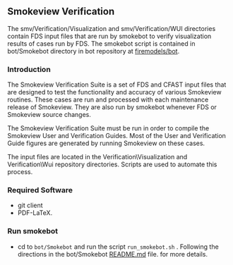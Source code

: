 ##  Smokeview Verification

The smv/Verification/Visualization and smv/Verification/WUI directories contain FDS input files that are run by smokebot 
to verify visualization results of cases run by FDS.  The smokebot script is contained in bot/Smokebot directory in bot repository at
[firemodels/bot](https://github.com/firemodels/bot). 

### Introduction 

The Smokeview Verification Suite is a set of FDS and CFAST input files that are designed to test the functionality and accuracy of various Smokeview routines. These cases are run and processed with each maintenance release of Smokeview.  They are also run
by smokebot whenever FDS or Smokeview source changes.

The Smokeview Verification Suite must be run in order to compile the Smokeview User and Verification Guides. Most of the User and Verification Guide figures are generated by running Smokeview on these cases.

The input files are located in the Verification\Visualization and Verification\Wui repository directories. Scripts are used to automate this process.

### Required Software 

  * git client
  * PDF-LaTeX.

### Run smokebot

  * cd to `bot/Smokebot` and run the script `run_smokebot.sh` .  Following the directions in the bot/Smokebot
  [README.md](https://github.com/firemodels/bot/blob/master/Smokebot/README.md) file. 
for more details.
